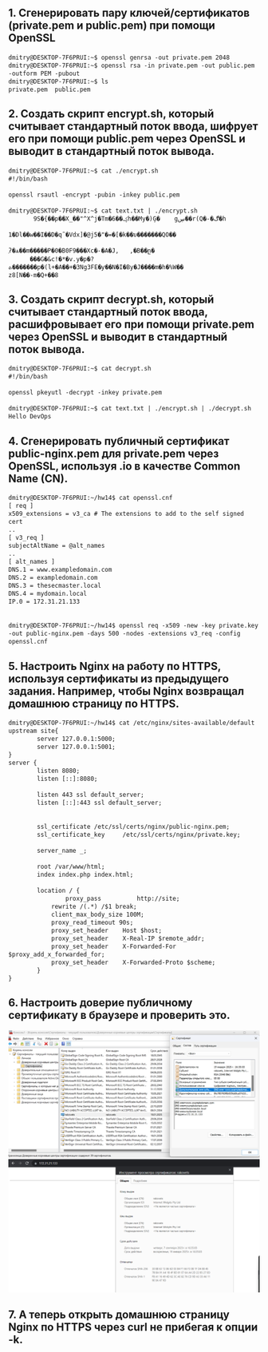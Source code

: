 ## 1. Сгенерировать пару ключей/сертификатов (private.pem и public.pem) при помощи OpenSSL
```
dmitry@DESKTOP-7F6PRUI:~$ openssl genrsa -out private.pem 2048
dmitry@DESKTOP-7F6PRUI:~$ openssl rsa -in private.pem -out public.pem -outform PEM -pubout
dmitry@DESKTOP-7F6PRUI:~$ ls
private.pem  public.pem
```
## 2. Создать скрипт encrypt.sh, который считывает стандартный поток ввода, шифрует его при помощи public.pem через OpenSSL и выводит в стандартный поток вывода.
```
dmitry@DESKTOP-7F6PRUI:~$ cat ./encrypt.sh
#!/bin/bash

openssl rsautl -encrypt -pubin -inkey public.pem

dmitry@DESKTOP-7F6PRUI:~$ cat text.txt | ./encrypt.sh 
       9S�{��p��X_��"^X^j�Tm�6��ؼh��My�)Ģ�    gڛ��r(Q�-�ڰ�h
                                                             1�Dl��w��I��D�q˜�Vdx]�@j5�"�=�[�k��υ�������QO��
                                                                                                                 ֥ʔ�ѧ��m�����P�0�B0F9���Xc�-�A�J,   ,�B��ը�
      ���G�&c!�*�v.y�p�?ܬ�������p�(l+�A��+�3Ng3FE�ƴ��N�I�By�J����m�h�%W��
z8[N��-m�Q+��8
```
## 3. Создать скрипт decrypt.sh, который считывает стандартный поток ввода, расшифровывает его при помощи private.pem через OpenSSL и выводит в стандартный поток вывода.
```
dmitry@DESKTOP-7F6PRUI:~$ cat decrypt.sh
#!/bin/bash

openssl pkeyutl -decrypt -inkey private.pem

dmitry@DESKTOP-7F6PRUI:~$ cat text.txt | ./encrypt.sh | ./decrypt.sh
Hello DevOps
```
## 4. Сгенерировать публичный сертификат public-nginx.pem для private.pem через OpenSSL, используя <LASTNAME>.io в качестве Common Name (CN).
```
dmitry@DESKTOP-7F6PRUI:~/hw14$ cat openssl.cnf
[ req ]
x509_extensions = v3_ca # The extensions to add to the self signed cert
..
[ v3_req ]
subjectAltName = @alt_names
..
[ alt_names ]
DNS.1 = www.exampledomain.com
DNS.2 = exampledomain.com
DNS.3 = thesecmaster.local
DNS.4 = mydomain.local
IP.0 = 172.31.21.133


dmitry@DESKTOP-7F6PRUI:~/hw14$ openssl req -x509 -new -key private.key -out public-nginx.pem -days 500 -nodes -extensions v3_req -config openssl.cnf
```
## 5. Настроить Nginx на работу по HTTPS, используя сертификаты из предыдущего задания. Например, чтобы Nginx возвращал домашнюю страницу по HTTPS.
```
dmitry@DESKTOP-7F6PRUI:~/hw14$ cat /etc/nginx/sites-available/default
upstream site{
        server 127.0.0.1:5000;
        server 127.0.0.1:5001;
}
server {
        listen 8080;
        listen [::]:8080;

        listen 443 ssl default_server;
        listen [::]:443 ssl default_server;


        ssl_certificate /etc/ssl/certs/nginx/public-nginx.pem;
        ssl_certificate_key     /etc/ssl/certs/nginx/private.key;

        server_name _;

        root /var/www/html;
        index index.php index.html;

        location / {
                proxy_pass          http://site;
            rewrite /(.*) /$1 break;
            client_max_body_size 100M;
            proxy_read_timeout 90s;
            proxy_set_header    Host $host;
            proxy_set_header    X-Real-IP $remote_addr;
            proxy_set_header    X-Forwarded-For $proxy_add_x_forwarded_for;
            proxy_set_header    X-Forwarded-Proto $scheme;
        }
}
```
## 6. Настроить доверие публичному сертификату в браузере и проверить это.
![Alt text](image-1.png)
![Alt text](image.png)
## 7. А теперь открыть домашнюю страницу Nginx по HTTPS через curl не прибегая к опции -k.
```

```
